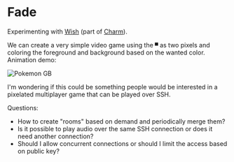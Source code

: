# Fade

Experimenting with [Wish](https://github.com/charmbracelet/wish) (part of [Charm](https://charm.sh/)).

We can create a very simple video game using the `▀` as two pixels and coloring the foreground and background based on the wanted color. Animation demo:

![Pokemon GB](https://vhs.charm.sh/vhs-7we4N7EPmQqJZTKMDbsHdD.gif)

I'm wondering if this could be something people would be interested in a pixelated multiplayer game that can be played over SSH.

Questions:
- How to create "rooms" based on demand and periodically merge them?
- Is it possible to play audio over the same SSH connection or does it need another connection?
- Should I allow concurrent connections or should I limit the access based on public key?
